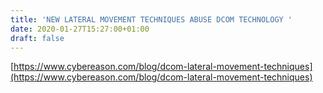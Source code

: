 ```yaml
---
title: 'NEW LATERAL MOVEMENT TECHNIQUES ABUSE DCOM TECHNOLOGY '
date: 2020-01-27T15:27:00+01:00
draft: false
---
```


[https://www.cybereason.com/blog/dcom-lateral-movement-techniques](https://www.cybereason.com/blog/dcom-lateral-movement-techniques)